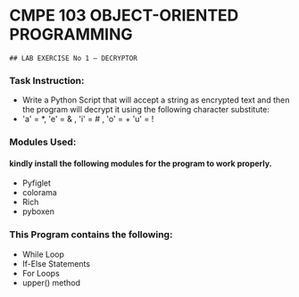# CMPE 103 OBJECT-ORIENTED PROGRAMMING
```
## LAB EXERCISE No 1 – DECRYPTOR
```

### Task Instruction:
* Write a Python Script that will accept a string as encrypted text and then the program will decrypt it using the following character substitute: 
* 'a' = *, 'e' = & , 'i' = # , 'o' = + 'u' = !

### Modules Used:
#### kindly install the following modules for the program to work properly.
* Pyfiglet
* colorama
* Rich
* pyboxen

### This Program contains the following:
* While Loop
* If-Else Statements
* For Loops
* upper() method
